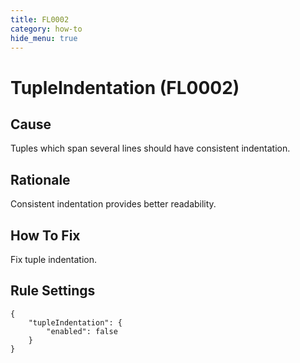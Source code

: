 ```yaml
---
title: FL0002
category: how-to
hide_menu: true
---
```


# TupleIndentation (FL0002)

## Cause

Tuples which span several lines should have consistent indentation.

## Rationale

Consistent indentation provides better readability.

## How To Fix

Fix tuple indentation.

## Rule Settings

    {
        "tupleIndentation": {
            "enabled": false
        }
    }
